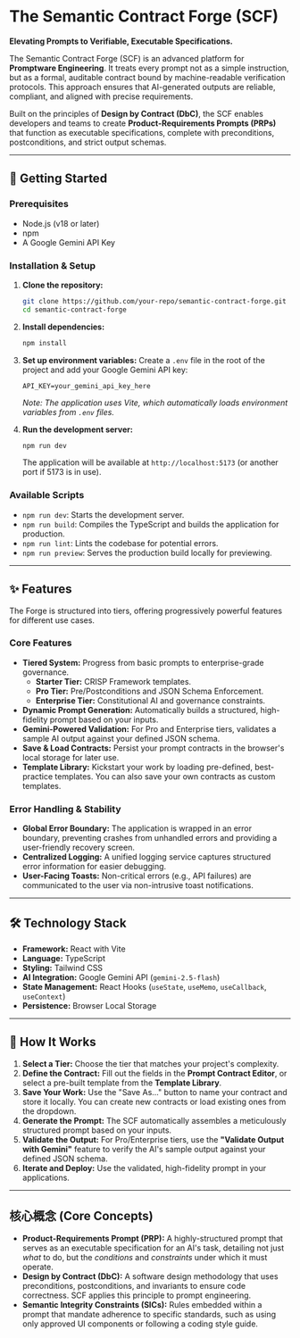 # The Semantic Contract Forge (SCF)

**Elevating Prompts to Verifiable, Executable Specifications.**

The Semantic Contract Forge (SCF) is an advanced platform for **Promptware Engineering**. It treats every prompt not as a simple instruction, but as a formal, auditable contract bound by machine-readable verification protocols. This approach ensures that AI-generated outputs are reliable, compliant, and aligned with precise requirements.

Built on the principles of **Design by Contract (DbC)**, the SCF enables developers and teams to create **Product-Requirements Prompts (PRPs)** that function as executable specifications, complete with preconditions, postconditions, and strict output schemas.

---

## 🚀 Getting Started

### Prerequisites

-   Node.js (v18 or later)
-   npm
-   A Google Gemini API Key

### Installation & Setup

1.  **Clone the repository:**
    ```bash
    git clone https://github.com/your-repo/semantic-contract-forge.git
    cd semantic-contract-forge
    ```

2.  **Install dependencies:**
    ```bash
    npm install
    ```

3.  **Set up environment variables:**
    Create a `.env` file in the root of the project and add your Google Gemini API key:
    ```
    API_KEY=your_gemini_api_key_here
    ```
    *Note: The application uses Vite, which automatically loads environment variables from `.env` files.*

4.  **Run the development server:**
    ```bash
    npm run dev
    ```
    The application will be available at `http://localhost:5173` (or another port if 5173 is in use).

### Available Scripts

-   `npm run dev`: Starts the development server.
-   `npm run build`: Compiles the TypeScript and builds the application for production.
-   `npm run lint`: Lints the codebase for potential errors.
-   `npm run preview`: Serves the production build locally for previewing.

---

## ✨ Features

The Forge is structured into tiers, offering progressively powerful features for different use cases.

### Core Features

-   **Tiered System:** Progress from basic prompts to enterprise-grade governance.
    -   **Starter Tier:** CRISP Framework templates.
    -   **Pro Tier:** Pre/Postconditions and JSON Schema Enforcement.
    -   **Enterprise Tier:** Constitutional AI and governance constraints.
-   **Dynamic Prompt Generation:** Automatically builds a structured, high-fidelity prompt based on your inputs.
-   **Gemini-Powered Validation:** For Pro and Enterprise tiers, validates a sample AI output against your defined JSON schema.
-   **Save & Load Contracts:** Persist your prompt contracts in the browser's local storage for later use.
-   **Template Library:** Kickstart your work by loading pre-defined, best-practice templates. You can also save your own contracts as custom templates.

### Error Handling & Stability

-   **Global Error Boundary:** The application is wrapped in an error boundary, preventing crashes from unhandled errors and providing a user-friendly recovery screen.
-   **Centralized Logging:** A unified logging service captures structured error information for easier debugging.
-   **User-Facing Toasts:** Non-critical errors (e.g., API failures) are communicated to the user via non-intrusive toast notifications.

---

## 🛠️ Technology Stack

-   **Framework:** React with Vite
-   **Language:** TypeScript
-   **Styling:** Tailwind CSS
-   **AI Integration:** Google Gemini API (`gemini-2.5-flash`)
-   **State Management:** React Hooks (`useState`, `useMemo`, `useCallback`, `useContext`)
-   **Persistence:** Browser Local Storage

---

## 📖 How It Works

1.  **Select a Tier:** Choose the tier that matches your project's complexity.
2.  **Define the Contract:** Fill out the fields in the **Prompt Contract Editor**, or select a pre-built template from the **Template Library**.
3.  **Save Your Work:** Use the "Save As..." button to name your contract and store it locally. You can create new contracts or load existing ones from the dropdown.
4.  **Generate the Prompt:** The SCF automatically assembles a meticulously structured prompt based on your inputs.
5.  **Validate the Output:** For Pro/Enterprise tiers, use the **"Validate Output with Gemini"** feature to verify the AI's sample output against your defined JSON schema.
6.  **Iterate and Deploy:** Use the validated, high-fidelity prompt in your applications.

---

## 核心概念 (Core Concepts)

-   **Product-Requirements Prompt (PRP):** A highly-structured prompt that serves as an executable specification for an AI's task, detailing not just *what* to do, but the *conditions* and *constraints* under which it must operate.
-   **Design by Contract (DbC):** A software design methodology that uses preconditions, postconditions, and invariants to ensure code correctness. SCF applies this principle to prompt engineering.
-   **Semantic Integrity Constraints (SICs):** Rules embedded within a prompt that mandate adherence to specific standards, such as using only approved UI components or following a coding style guide.